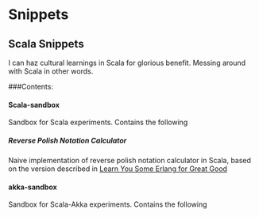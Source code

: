 Snippets
========

## Scala Snippets

I can haz cultural learnings in Scala for glorious benefit. Messing around with Scala in other words.

###Contents: 

#### Scala-sandbox

Sandbox for Scala experiments. Contains the following

##### Reverse Polish Notation Calculator

Naive implementation of reverse polish notation calculator in Scala, based on the version described in [Learn You Some Erlang for Great Good](http://learnyousomeerlang.com/functionally-solving-problems "Learn You Some Erlang for Great Good ")



#### akka-sandbox

Sandbox for Scala-Akka experiments. Contains the following



